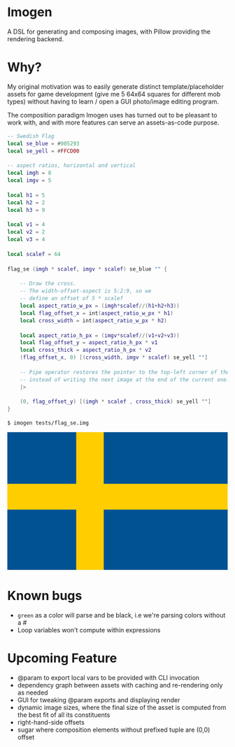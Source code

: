 # Imogen
A DSL for generating and composing images, with Pillow providing the rendering backend.

# Why?

My original motivation was to easily generate distinct template/placeholder assets
for game development (give me 5 64x64 squares for different mob types) without having to learn / open a GUI photo/image editing program.

The composition paradigm Imogen uses has turned out to be pleasant
to work with, and with more features can serve an assets-as-code purpose.

```lua
-- Swedish Flag
local se_blue = #005293
local se_yell = #FFCD00

-- aspect ratios, horizontal and vertical
local imgh = 8
local imgv = 5

local h1 = 5
local h2 = 2
local h3 = 9

local v1 = 4
local v2 = 2
local v3 = 4

local scalef = 64

flag_se (imgh * scalef, imgv * scalef) se_blue "" {

    -- Draw the cross.
    -- The width-offset-aspect is 5:2:9, so we
    -- define an offset of 5 * scalef
    local aspect_ratio_w_px = (imgh*scalef//(h1+h2+h3))
    local flag_offset_x = int(aspect_ratio_w_px * h1)
    local cross_width = int(aspect_ratio_w_px * h2)

    local aspect_ratio_h_px = (imgv*scalef//(v1+v2+v3))
    local flag_offset_y = aspect_ratio_h_px * v1
    local cross_thick = aspect_ratio_h_px * v2
    (flag_offset_x, 0) [(cross_width, imgv * scalef) se_yell ""]

    -- Pipe operator restores the pointer to the top-left corner of the image,
    -- instead of writing the next image at the end of the current one.
    |>

    (0, flag_offset_y) [(imgh * scalef , cross_thick) se_yell ""]
}
```

`$ imogen tests/flag_se.img`

![flag_se.png](flag_se.png)

# Known bugs
* `green` as a color will parse and be black, i.e we're parsing colors without a #
* Loop variables won't compute within expressions

# Upcoming Feature

* @param to export local vars to be provided with CLI invocation
* dependency graph between assets with caching and re-rendering only as needed
* GUI for tweaking @param exports and displaying render
* dynamic image sizes, where the final size of the asset is computed from the best fit of all its constituents
* right-hand-side offsets
* sugar where composition elements without prefixed tuple are (0,0) offset

